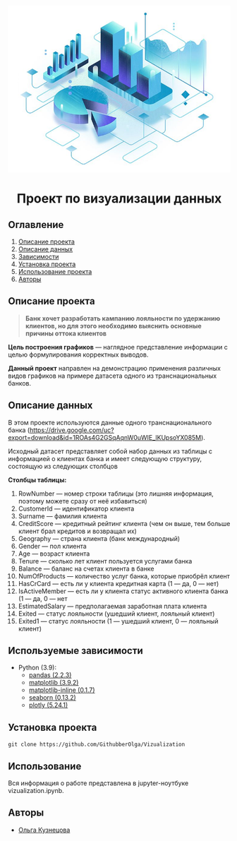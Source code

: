 ![](images/image.png)
# <center> Проект по визуализации данных </center>
## Оглавление
1. [Описание проекта](#Описание-проекта)
2. [Описание данных](#Описание-данных)
3. [Зависимости](#Зависимости)
4. [Установка проекта](#Установка-проекта)
5. [Использование проекта](#Использование-проекта)
6. [Авторы](#Авторы)

## Описание проекта

> **Банк хочет разработать кампанию лояльности по удержанию клиентов, но для этого необходимо выяснить основные причины оттока клиентов** 

**Цель построения графиков** — наглядное представление информации с целью формулирования корректных выводов.


**Данный проект** направлен на демонстрацию применения различных видов графиков на примере датасета одного из транснациональных банков.


## Описание данных
В этом проекте используются данные одного транснационального банка (https://drive.google.com/uc?export=download&id=1ROAs4G2GSqAqnW0uWIE_lKUpsoYX085M).

Исходный датасет представляет собой набор данных из таблицы с информацией о клиентах банка и имеет следующую структуру, состоящую из следующих столбцов 

**Столбцы таблицы:**

1.	RowNumber — номер строки таблицы (это лишняя информация, поэтому можете сразу от неё избавиться)
2.	CustomerId — идентификатор клиента
3.	Surname — фамилия клиента
4.	CreditScore — кредитный рейтинг клиента (чем он выше, тем больше клиент брал кредитов и возвращал их)
5.	Geography — страна клиента (банк международный)
6.	Gender — пол клиента
7.	Age — возраст клиента
8.	Tenure — сколько лет клиент пользуется услугами банка
9.	Balance — баланс на счетах клиента в банке
10.	NumOfProducts — количество услуг банка, которые приобрёл клиент
11.	HasCrCard — есть ли у клиента кредитная карта (1 — да, 0 — нет)
12.	IsActiveMember — есть ли у клиента статус активного клиента банка (1 — да, 0 — нет
13.	EstimatedSalary — предполагаемая заработная плата клиента
14.	Exited — статус лояльности (ушедший клиент, лояльный клиент)
15.	Exited1 — статус лояльности (1 — ушедший клиент, 0 — лояльный клиент)


## Используемые зависимости
* Python (3.9):
    * [pandas (2.2.3)](https://pandas.pydata.org)
    * [matplotlib (3.9.2)](https://matplotlib.org)
    * [matplotlib-inline (0.1.7)](https://matplotlib.org)
    * [seaborn (0.13.2)](https://seaborn.pydata.org)
    * [plotly (5.24.1)](https://plotly.com/python/)


## Установка проекта

```
git clone https://github.com/GithubberOlga/Vizualization
```

## Использование
Вся информация о работе представлена в jupyter-ноутбуке vizualization.ipynb.

## Авторы

* [Ольга Кузнецова](https://github.com/GithubberOlga)